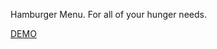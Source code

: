 Hamburger Menu. For all of your hunger needs.


[DEMO](http://jonathanhaggard.github.io/Hamburger-Menu/)
